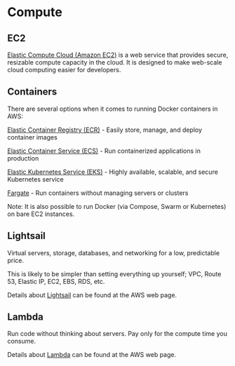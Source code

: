 # Compute

## EC2

[Elastic Compute Cloud (Amazon EC2)](EC2.md) is a web service that provides secure, resizable compute capacity in the cloud. It is designed to make web-scale cloud computing easier for developers.



## Containers

There are several options when it comes to running Docker containers in AWS:

[Elastic Container Registry (ECR)](ECR.md) - Easily store, manage, and deploy container images

[Elastic Container Service (ECS)](ECS.md) - Run containerized applications in production

[Elastic Kubernetes Service (EKS)](https://aws.amazon.com/eks/) - Highly available, scalable, and secure Kubernetes service

[Fargate](https://aws.amazon.com/fargate/) - Run containers without managing servers or clusters

Note: It is also possible to run Docker (via Compose, Swarm or Kubernetes) on bare EC2 instances.



## Lightsail

Virtual servers, storage, databases, and networking for a low, predictable price.

This is likely to be simpler than setting everything up yourself; VPC, Route 53, Elastic IP, EC2, EBS, RDS, etc.

Details about [Lightsail](https://aws.amazon.com/lightsail/) can be found at the AWS web page.



## Lambda

Run code without thinking about servers. Pay only for the compute time you consume.

Details about [Lambda](https://aws.amazon.com/lambda/) can be found at the AWS web page.

